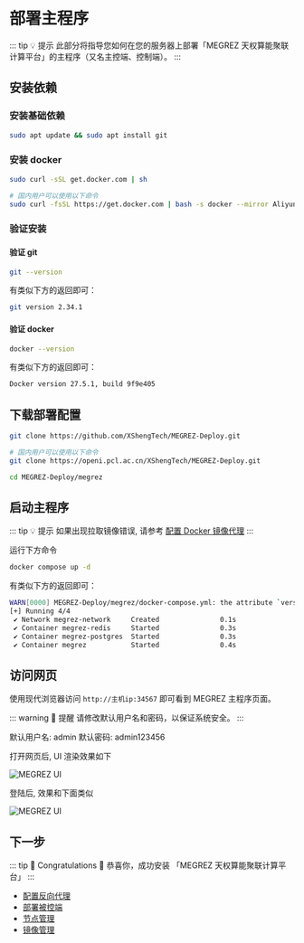 # 部署主程序

::: tip 💡 提示
此部分将指导您如何在您的服务器上部署「MEGREZ 天权算能聚联计算平台」的主程序（又名主控端、控制端）。
:::

## 安装依赖

### 安装基础依赖

```bash
sudo apt update && sudo apt install git
```

### 安装 docker

```bash
sudo curl -sSL get.docker.com | sh

# 国内用户可以使用以下命令
sudo curl -fsSL https://get.docker.com | bash -s docker --mirror Aliyun
```

### 验证安装

#### 验证 git

```bash
git --version
```

有类似下方的返回即可：

```bash
git version 2.34.1
```

#### 验证 docker

```bash
docker --version
```

有类似下方的返回即可：

```bash
Docker version 27.5.1, build 9f9e405
```

## 下载部署配置

```bash
git clone https://github.com/XShengTech/MEGREZ-Deploy.git

# 国内用户可以使用以下命令
git clone https://openi.pcl.ac.cn/XShengTech/MEGREZ-Deploy.git

cd MEGREZ-Deploy/megrez
```

## 启动主程序

::: tip 💡 提示
如果出现拉取镜像错误, 请参考 [配置 Docker 镜像代理]()
:::

运行下方命令

```bash
docker compose up -d
```

有类似下方的返回即可：

```bash
WARN[0000] MEGREZ-Deploy/megrez/docker-compose.yml: the attribute `version` is obsolete, it will be ignored, please remove it to avoid potential confusion 
[+] Running 4/4
 ✔ Network megrez-network     Created               0.1s 
 ✔ Container megrez-redis     Started               0.3s 
 ✔ Container megrez-postgres  Started               0.3s 
 ✔ Container megrez           Started               0.4s
```

## 访问网页

使用现代浏览器访问 `http://主机ip:34567` 即可看到 MEGREZ 主程序页面。

::: warning 📌 提醒
请修改默认用户名和密码，以保证系统安全。
:::

默认用户名: admin
默认密码: admin123456

打开网页后, UI 渲染效果如下

![MEGREZ UI](/megrez-demo1.webp)

登陆后, 效果和下面类似

![MEGREZ UI](/megrez-demo2.webp)

## 下一步

::: tip 🌈 Congratulations 🎉
恭喜你，成功安装 「MEGREZ 天权算能聚联计算平台」
:::

* [配置反向代理](/deploy/megrez/proxy)
* [部署被控端](/deploy/controler/)
* [节点管理]()
* [镜像管理]()
